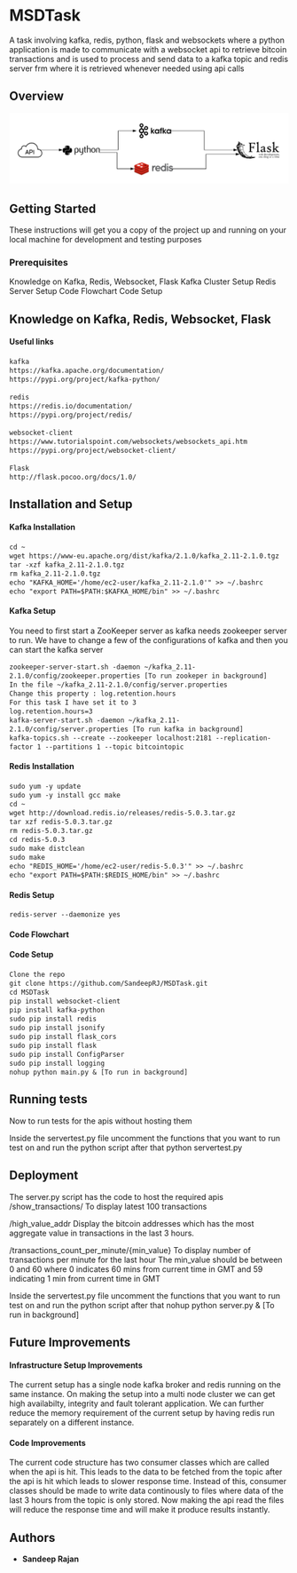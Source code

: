 # MSDTask

A task involving kafka, redis, python, flask and websockets where a python application is made to communicate with a websocket api to retrieve bitcoin transactions and is used to process and send data to a kafka topic and redis server frm where it is retrieved whenever needed using api calls

## Overview
![alt text](https://github.com/SandeepRJ/MSDTask/blob/master/MSDTaskOverview.png)

## Getting Started

These instructions will get you a copy of the project up and running on your local machine for development and testing purposes

### Prerequisites
Knowledge on Kafka, Redis, Websocket, Flask
Kafka Cluster Setup
Redis Server Setup
Code Flowchart
Code Setup

## Knowledge on Kafka, Redis, Websocket, Flask
#### Useful links
```
kafka 
https://kafka.apache.org/documentation/
https://pypi.org/project/kafka-python/

redis 
https://redis.io/documentation/
https://pypi.org/project/redis/

websocket-client
https://www.tutorialspoint.com/websockets/websockets_api.htm
https://pypi.org/project/websocket-client/

Flask
http://flask.pocoo.org/docs/1.0/

```
## Installation and Setup

#### Kafka Installation
```
cd ~
wget https://www-eu.apache.org/dist/kafka/2.1.0/kafka_2.11-2.1.0.tgz
tar -xzf kafka_2.11-2.1.0.tgz
rm kafka_2.11-2.1.0.tgz
echo "KAFKA_HOME='/home/ec2-user/kafka_2.11-2.1.0'" >> ~/.bashrc
echo "export PATH=$PATH:$KAFKA_HOME/bin" >> ~/.bashrc
```

#### Kafka Setup
You need to first start a ZooKeeper server as kafka needs zookeeper server to run. We have to change a few of the configurations of kafka and then you can start the kafka server
```
zookeeper-server-start.sh -daemon ~/kafka_2.11-2.1.0/config/zookeeper.properties [To run zookeper in background]
In the file ~/kafka_2.11-2.1.0/config/server.properties 
Change this property : log.retention.hours
For this task I have set it to 3
log.retention.hours=3
kafka-server-start.sh -daemon ~/kafka_2.11-2.1.0/config/server.properties [To run kafka in background]
kafka-topics.sh --create --zookeeper localhost:2181 --replication-factor 1 --partitions 1 --topic bitcointopic
```

#### Redis Installation 
```
sudo yum -y update
sudo yum -y install gcc make
cd ~
wget http://download.redis.io/releases/redis-5.0.3.tar.gz
tar xzf redis-5.0.3.tar.gz
rm redis-5.0.3.tar.gz
cd redis-5.0.3
sudo make distclean
sudo make
echo "REDIS_HOME='/home/ec2-user/redis-5.0.3'" >> ~/.bashrc
echo "export PATH=$PATH:$REDIS_HOME/bin" >> ~/.bashrc
```

#### Redis Setup
```
redis-server --daemonize yes
```

#### Code Flowchart

#### Code Setup
```
Clone the repo
git clone https://github.com/SandeepRJ/MSDTask.git
cd MSDTask
pip install websocket-client
pip install kafka-python
sudo pip install redis
sudo pip install jsonify
sudo pip install flask_cors
sudo pip install flask
sudo pip install ConfigParser
sudo pip install logging
nohup python main.py & [To run in background]
```

## Running tests
Now to run tests for the apis without hosting them

Inside the servertest.py file uncomment the functions that you want to run test on and run the python script after that
python servertest.py


## Deployment
The server.py script has the code to host the required apis 
/show_transactions/
To display latest 100 transactions

/high_value_addr
Display the bitcoin addresses which has the most aggregate value in transactions in the last 3 hours.

/transactions_count_per_minute/{min_value}
To display number of transactions per minute for the last hour
The min_value should be between 0 and 60 where 0 indicates 60 mins from current time in GMT and 59 indicating 1 min from current time in GMT


Inside the servertest.py file uncomment the functions that you want to run test on and run the python script after that
nohup python server.py & [To run in background]

## Future Improvements 
#### Infrastructure Setup Improvements

The current setup has a single node kafka broker and redis running on the same instance. On making the setup into a multi node cluster  we can get high availabilty, integrity and fault tolerant application. We can further reduce the memory requirement of the current setup by having redis run separately on a different instance.

#### Code Improvements

The current code structure has two consumer classes which are called when the api is hit. This leads to the data to be fetched from the topic after the api is hit which leads to slower response time. Instead of this, consumer classes should be made to write data continously to files where data of the last 3 hours from the topic is only stored. Now making the api read the files will reduce the response time and will make it produce results instantly.


## Authors

* **Sandeep Rajan**

